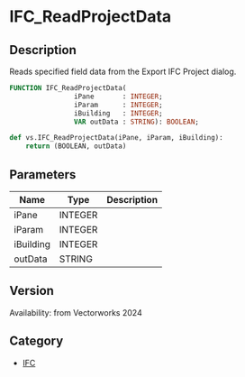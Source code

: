 # IFC_ReadProjectData

## Description
Reads specified field data from the Export IFC Project dialog.

```pascal
FUNCTION IFC_ReadProjectData(
				iPane       : INTEGER;
				iParam      : INTEGER;
				iBuilding   : INTEGER;
				VAR outData : STRING): BOOLEAN;
```

```python
def vs.IFC_ReadProjectData(iPane, iParam, iBuilding):
    return (BOOLEAN, outData)
```

## Parameters
|Name|Type|Description|
|---|---|---|
|iPane|INTEGER|   |
|iParam|INTEGER|   |
|iBuilding|INTEGER|   |
|outData|STRING|   |

## Version
Availability: from Vectorworks 2024

## Category
* [IFC](../Categories/IFC.md)
